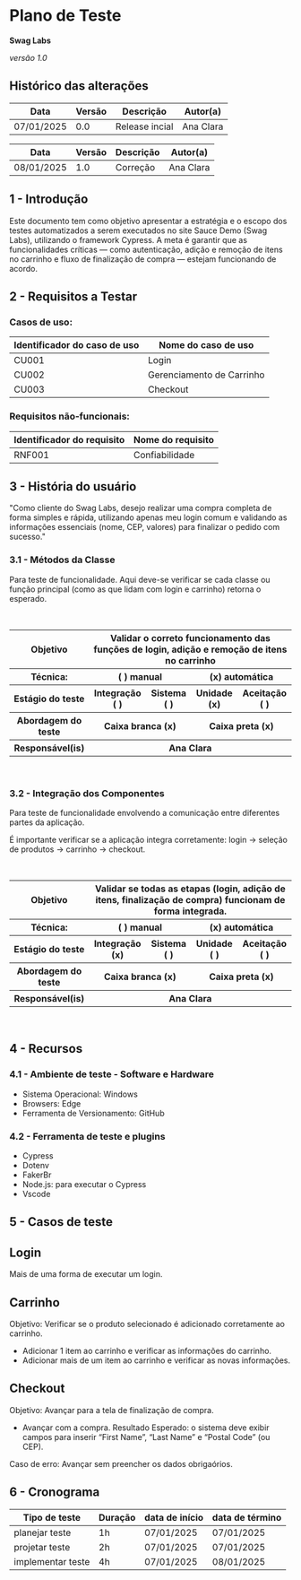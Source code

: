 # Plano de Teste

**Swag Labs**

*versão 1.0*

## Histórico das alterações

   Data    | Versão |    Descrição   | Autor(a)
-----------|--------|----------------|-----------------
07/01/2025 |  0.0   | Release incial | Ana Clara

   Data    | Versão |    Descrição    | Autor(a)
-----------|--------|-----------------|-----------------
08/01/2025 |  1.0   |  Correção       | Ana Clara


## 1 - Introdução

Este documento tem como objetivo apresentar a estratégia e o escopo dos testes automatizados a serem executados no site Sauce Demo (Swag Labs), utilizando o framework Cypress. A meta é garantir que as funcionalidades críticas — como autenticação, adição e remoção de itens no carrinho e fluxo de finalização de compra — estejam funcionando de acordo.

## 2 - Requisitos a Testar

### Casos de uso:

Identificador do caso de uso | Nome do caso de uso
-----------------------------|---------------------
 CU001                       |       Login
 CU002                       |       Gerenciamento de Carrinho
 CU003                       |       Checkout

### Requisitos não-funcionais:

Identificador do requisito   | Nome do requisito
-----------------------------|---------------------
 RNF001                      |      Confiabilidade


## 3 - História do usuário

"Como cliente do Swag Labs, desejo realizar uma compra completa de forma simples e rápida, utilizando apenas meu login comum e validando as informações essenciais (nome, CEP, valores) para finalizar o pedido com sucesso."

### 3.1 - Métodos da Classe 

Para teste de funcionalidade.
Aqui deve-se verificar se cada classe ou função principal (como as que lidam com login e carrinho) retorna o esperado.

<br/>
<table>
    <tr>
        <th>
            Objetivo
        </th>
        <th colspan="4">
            Validar o correto funcionamento das funções de login, adição e remoção de itens no carrinho
        </th>
    </tr>
    <tr>
        <th>
            Técnica:
        </th>
        <th colspan="2">
            ( ) manual
        </th>
        <th colspan="2">
            (x) automática
        </th>
    </tr>
    <tr>
        <th>
            Estágio do teste
        </th>
        <th>
            Integração ( )
        </th>
        <th>
            Sistema ( )
        </th>
        <th>
            Unidade (x)
        </th>
        <th>
            Aceitação ( )
        </th>
    </tr>
    <tr>
        <th>
            Abordagem do teste
        </th>
        <th colspan="2">
            Caixa branca (x)
        </th>
        <th colspan="2">
            Caixa preta (x)
        </th>
    </tr>
    <tr>
        <th>
            Responsável(is)
        </th>
        <th colspan="4">
            Ana Clara
        </th>
    </tr>
</table>
<br/>

### 3.2 - Integração dos Componentes

Para teste de funcionalidade envolvendo a comunicação entre diferentes partes da aplicação.

É importante verificar se a aplicação integra corretamente: login -> seleção de produtos -> carrinho -> checkout.

<br/>
<table>
    <tr>
        <th>
            Objetivo
        </th>
        <th colspan="4">
            Validar se todas as etapas (login, adição de itens, finalização de compra) funcionam de forma integrada.
        </th>
    </tr>
    <tr>
        <th>
            Técnica:
        </th>
        <th colspan="2">
            ( ) manual
        </th>
        <th colspan="2">
            (x) automática
        </th>
    </tr>
    <tr>
        <th>
            Estágio do teste
        </th>
        <th>
            Integração (x)
        </th>
        <th>
            Sistema ( )
        </th>
        <th>
            Unidade ( )
        </th>
        <th>
            Aceitação ( )
        </th>
    </tr>
    <tr>
        <th>
            Abordagem do teste
        </th>
        <th colspan="2">
            Caixa branca (x)
        </th>
        <th colspan="2">
            Caixa preta (x)
        </th>
    </tr>
    <tr>
        <th>
            Responsável(is)
        </th>
        <th colspan="4">
            Ana Clara
        </th>
    </tr>
</table>
<br/>

## 4 - Recursos

### 4.1 - Ambiente de teste - Software e Hardware

- Sistema Operacional: Windows
- Browsers: Edge
- Ferramenta de Versionamento: GitHub

### 4.2 - Ferramenta de teste e plugins

- Cypress
- Dotenv
- FakerBr
- Node.js: para executar o Cypress
- Vscode

## 5 - Casos de teste

## Login
Mais de uma forma de executar um login.

## Carrinho
Objetivo: Verificar se o produto selecionado é adicionado corretamente ao carrinho.

- Adicionar 1 item ao carrinho e verificar as informações do carrinho.
- Adicionar mais de um item ao carrinho e verificar as novas informações.

## Checkout
Objetivo: Avançar para a tela de finalização de compra.

- Avançar com a compra.
Resultado Esperado: o sistema deve exibir campos para inserir “First Name”, “Last Name” e “Postal Code” (ou CEP).

Caso de erro: Avançar sem preencher os dados obrigaórios.

## 6 - Cronograma

Tipo de teste      | Duração | data de início | data de término
-------------------|---------|----------------|-----------------
planejar teste     |1h       | 07/01/2025     | 07/01/2025
projetar teste     |2h       | 07/01/2025     | 07/01/2025
implementar teste  |4h       | 07/01/2025     | 08/01/2025
